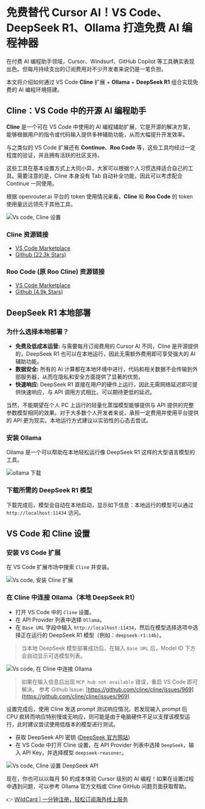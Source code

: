 # 免费替代 Cursor AI！VS Code、DeepSeek R1、Ollama 打造免费 AI 编程神器

在付费 AI 编程助手领域，Cursor、Windsurf、GitHub Copilot 等工具确实表现出色。但每月持续支出的订阅费用对不少开发者来说仍是一笔负担。

本文将介绍如何通过 VS Code **Cline** 扩展 + **Ollama** + **DeepSeek R1** 组合实现免费的 AI 编程环境搭建。

## Cline：VS Code 中的开源 AI 编程助手

**Cline** 是一个可在 VS Code 中使用的 AI 编程辅助扩展，它是开源的解决方案，能够根据用户的指令或代码输入提供多种辅助功能，从而大幅提升开发效率。

与之类似的 VS Code 扩展还有 **Continue**、**Roo Code** 等，这些工具均经过一定程度的验证，并且拥有活跃的社区支持。

这些工具在基本设置方式上大同小异，大家可以根据个人习惯选择适合自己的工具。需要注意的是，Cline 本身没有 Tab 自动补全功能，因此可以考虑配合 Continue 一同使用。

根据 openrouter.ai 平台的 token 使用情况来看，**Cline** 和 **Roo Code** 的 token 使用量远远领先于其他工具。

![Vs code, Cline 设置](https://bbtdd.com/img/943947066679.webp)

### Cline 资源链接
- [VS Code Marketplace](https://marketplace.visualstudio.com/items?itemName=Continue.continue)
- [Github (22.3k Stars)](https://github.com/continuedev/continue)

### Roo Code (原 Roo Cline) 资源链接
- [VS Code Marketplace](https://marketplace.visualstudio.com/items?itemName=RooVeterinaryInc.roo-cline)
- [Github (4.9k Stars)](https://github.com/RooVetGit/Roo-Code)

## DeepSeek R1 本地部署

### 为什么选择本地部署？
- **免费及低成本运营:** 与需要每月订阅费用的 Cursor AI 不同，Cline 是开源提供的，DeepSeek R1 也可以在本地运行，因此无需额外费用即可享受强大的 AI 辅助功能。
- **数据安全:** 所有的 AI 计算都在本地环境中进行，代码和相关数据不会传输到外部服务器，从而在隐私和安全方面提供了显著的优势。
- **快速响应:** DeepSeek R1 直接在用户的硬件上运行，因此无需网络延迟即可提供快速响应，与 API 调用方式相比，可以期待更低的延迟。

当然，不能期望在个人 PC 上运行的轻量化蒸馏模型能够提供与 API 提供的完整参数模型相同的效果。对于大多数个人开发者来说，承担一定费用并使用平台提供的 API 更为现实。本地运行方式建议以实验性的心态去尝试。

### 安装 Ollama
Ollama 是一个可以帮助在本地轻松运行像 DeepSeek R1 这样的大型语言模型的工具。

![ollama 下载](https://bbtdd.com/img/28258577.webp)

### 下载所需的 DeepSeek R1 模型
下载完成后，模型会自动在本地启动，显示如下信息：本地运行的模型可以通过 `http://localhost:11434` 访问。

## VS Code 和 Cline 设置

### 安装 VS Code 扩展
在 VS Code 扩展市场中搜索 `Cline` 并安装。

![Vs code, 安装 Cline 扩展](https://bbtdd.com/img/6511294117252.webp)

### 在 Cline 中连接 Ollama（本地 DeepSeek R1）
- 打开 VS Code 中的 `Cline` 设置。
- 在 API Provider 列表中选择 `Ollama`。
- 在 `Base URL` 字段中输入 `http://localhost:11434`，然后在模型选择选项中选择正在运行的 DeepSeek R1 模型（例如：`deepseek-r1:14b`）。

> 当本地 DeepSeek 模型部署成功后，在输入 `Base URL` 后，Model ID 下方会自动显示可选模型列表。

![Vs code, 在 Cline 中连接 Ollama](https://bbtdd.com/img/1299972204.webp)

> 如果在输入信息后出现 `MCP hub not available` 错误，重启 VS Code 即可解决。
> 参考 Github Issue: [https://github.com/cline/cline/issues/969](https://github.com/cline/cline/issues/969)

设置完成后，使用 Cline 发送 prompt 测试响应情况。若发现输入 prompt 后 CPU 疯转而响应特别慢或无响应，则可能是由于电脑硬件不足以支撑该模型运行，此时建议尝试使用低版本的模型进行测试。

- 获取 DeepSeek API 密钥 ([DeepSeek 官方网站](https://platform.deepseek.com/api_keys))
- 在 VS Code 中打开 Cline 设置，在 API Provider 列表中选择 `DeepSeek`，输入 API Key，并选择模型 `deepseek-reasoner`。

![Vs code, Cline 设置 DeepSeek API](https://bbtdd.com/img/74317642.webp)

现在，你也可以以每月 $0 的成本体验 Cursor 级别的 AI 编程！如果在设置过程中遇到问题，可以参考 Ollama 官方文档或 Cline GitHub 问题页面获取帮助。

👉 [WildCard | 一分钟注册，轻松订阅海外线上服务](https://bbtdd.com/WildCard)
